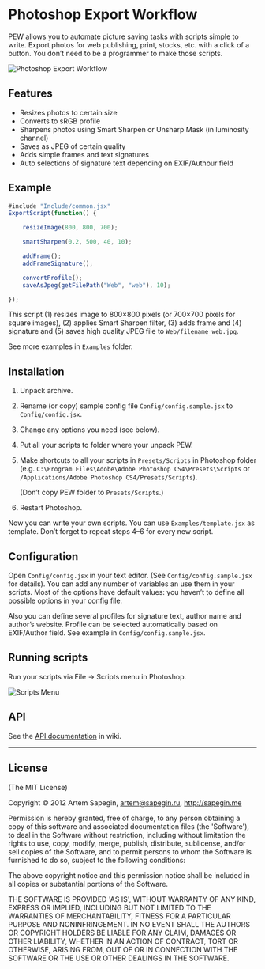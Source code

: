 # Photoshop Export Workflow

PEW allows you to automate picture saving tasks with scripts simple to write. Export photos for web publishing, print, stocks, etc. with a click of a button. You don’t need to be a programmer to make those scripts.

![Photoshop Export Workflow](http://wow.sapegin.me/1V2r3P1J041j/pew.jpg)


## Features

- Resizes photos to certain size
- Converts to sRGB profile
- Sharpens photos using Smart Sharpen or Unsharp Mask (in luminosity channel)
- Saves as JPEG of certain quality
- Adds simple frames and text signatures
- Auto selections of signature text depending on EXIF/Authour field


## Example

```javascript
#include "Include/common.jsx"
ExportScript(function() {

	resizeImage(800, 800, 700);

	smartSharpen(0.2, 500, 40, 10);

	addFrame();
	addFrameSignature();

	convertProfile();
	saveAsJpeg(getFilePath("Web", "web"), 10);

});
```

This script (1) resizes image to 800×800 pixels (or 700×700 pixels for square images), (2) applies Smart Sharpen filter, (3) adds frame and (4) signature and (5) saves high quality JPEG file to `Web/filename_web.jpg`.

See more examples in `Examples` folder.


## Installation

1. Unpack archive.

2. Rename (or copy) sample config file `Config/config.sample.jsx` to `Config/config.jsx`.

3. Change any options you need (see below).

4. Put all your scripts to folder where your unpack PEW.

5. Make shortcuts to all your scripts in `Presets/Scripts` in Photoshop folder (e.g. `C:\Program Files\Adobe\Adobe Photoshop CS4\Presets\Scripts` or `/Applications/Adobe Photoshop CS4/Presets/Scripts`).

   (Don’t copy PEW folder to `Presets/Scripts`.)

6. Restart Photoshop.

Now you can write your own scripts. You can use `Examples/template.jsx` as template. Don’t forget to repeat steps 4–6 for every new script.


## Configuration

Open `Config/config.jsx` in your text editor. (See `Config/config.sample.jsx` for details). You can add any number of variables an use them in your scripts. Most of the options have default values: you haven’t to define all possible options in your config file.

Also you can define several profiles for signature text, author name and author’s website. Profile can be selected automatically based on EXIF/Author field. See example in `Config/config.sample.jsx`.


## Running scripts

Run your scripts via File -> Scripts menu in Photoshop.

![Scripts Menu](http://wow.sapegin.me/2X3F061b2I3L/pew_menu.png)


## API

See the [API documentation](https://github.com/sapegin/PEW/wiki/Photoshop-Export-Workflow-API) in wiki.

---

## License 

(The MIT License)

Copyright © 2012 Artem Sapegin, artem@sapegin.ru, http://sapegin.me

Permission is hereby granted, free of charge, to any person obtaining
a copy of this software and associated documentation files (the
'Software'), to deal in the Software without restriction, including
without limitation the rights to use, copy, modify, merge, publish,
distribute, sublicense, and/or sell copies of the Software, and to
permit persons to whom the Software is furnished to do so, subject to
the following conditions:

The above copyright notice and this permission notice shall be
included in all copies or substantial portions of the Software.

THE SOFTWARE IS PROVIDED 'AS IS', WITHOUT WARRANTY OF ANY KIND,
EXPRESS OR IMPLIED, INCLUDING BUT NOT LIMITED TO THE WARRANTIES OF
MERCHANTABILITY, FITNESS FOR A PARTICULAR PURPOSE AND NONINFRINGEMENT.
IN NO EVENT SHALL THE AUTHORS OR COPYRIGHT HOLDERS BE LIABLE FOR ANY
CLAIM, DAMAGES OR OTHER LIABILITY, WHETHER IN AN ACTION OF CONTRACT,
TORT OR OTHERWISE, ARISING FROM, OUT OF OR IN CONNECTION WITH THE
SOFTWARE OR THE USE OR OTHER DEALINGS IN THE SOFTWARE.
